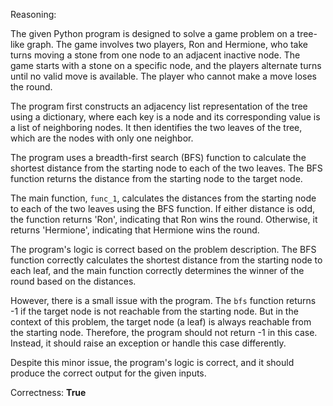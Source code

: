 Reasoning:

The given Python program is designed to solve a game problem on a tree-like graph. The game involves two players, Ron and Hermione, who take turns moving a stone from one node to an adjacent inactive node. The game starts with a stone on a specific node, and the players alternate turns until no valid move is available. The player who cannot make a move loses the round.

The program first constructs an adjacency list representation of the tree using a dictionary, where each key is a node and its corresponding value is a list of neighboring nodes. It then identifies the two leaves of the tree, which are the nodes with only one neighbor.

The program uses a breadth-first search (BFS) function to calculate the shortest distance from the starting node to each of the two leaves. The BFS function returns the distance from the starting node to the target node.

The main function, `func_1`, calculates the distances from the starting node to each of the two leaves using the BFS function. If either distance is odd, the function returns 'Ron', indicating that Ron wins the round. Otherwise, it returns 'Hermione', indicating that Hermione wins the round.

The program's logic is correct based on the problem description. The BFS function correctly calculates the shortest distance from the starting node to each leaf, and the main function correctly determines the winner of the round based on the distances.

However, there is a small issue with the program. The `bfs` function returns -1 if the target node is not reachable from the starting node. But in the context of this problem, the target node (a leaf) is always reachable from the starting node. Therefore, the program should not return -1 in this case. Instead, it should raise an exception or handle this case differently.

Despite this minor issue, the program's logic is correct, and it should produce the correct output for the given inputs.

Correctness: **True**